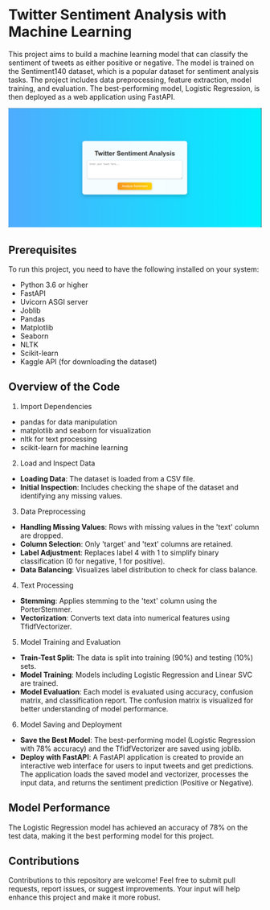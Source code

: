 # Twitter Sentiment Analysis with Machine Learning
This project aims to build a machine learning model that can classify the sentiment of tweets as either positive or negative. 
The model is trained on the Sentiment140 dataset, which is a popular dataset for sentiment analysis tasks. 
The project includes data preprocessing, feature extraction, model training, and evaluation. 
The best-performing model, Logistic Regression, is then deployed as a web application using FastAPI.

![Image about the final project](<Twitter Sentiment Analysis.png>)

## Prerequisites
To run this project, you need to have the following installed on your system:

- Python 3.6 or higher
- FastAPI
- Uvicorn ASGI server
- Joblib
- Pandas
- Matplotlib
- Seaborn
- NLTK
- Scikit-learn
- Kaggle API (for downloading the dataset)

## Overview of the Code
1. Import Dependencies
- pandas for data manipulation
- matplotlib and seaborn for visualization
- nltk for text processing
- scikit-learn for machine learning

2. Load and Inspect Data
- **Loading Data**: The dataset is loaded from a CSV file.
- **Initial Inspection**: Includes checking the shape of the dataset and identifying any missing values.

3. Data Preprocessing
- **Handling Missing Values**: Rows with missing values in the 'text' column are dropped.
- **Column Selection**: Only 'target' and 'text' columns are retained.
- **Label Adjustment**: Replaces label 4 with 1 to simplify binary classification (0 for negative, 1 for positive).
- **Data Balancing**: Visualizes label distribution to check for class balance.

4. Text Processing
- **Stemming**: Applies stemming to the 'text' column using the PorterStemmer.
- **Vectorization**: Converts text data into numerical features using TfidfVectorizer.

5. Model Training and Evaluation
- **Train-Test Split**: The data is split into training (90%) and testing (10%) sets.
- **Model Training**: Models including Logistic Regression and Linear SVC are trained.
- **Model Evaluation**: Each model is evaluated using accuracy, confusion matrix, and classification report. The confusion matrix is visualized for better understanding of model performance.

6. Model Saving and Deployment
- **Save the Best Model**: The best-performing model (Logistic Regression with 78% accuracy) and the TfidfVectorizer are saved using joblib.
- **Deploy with FastAPI**: A FastAPI application is created to provide an interactive web interface for users to input tweets and get predictions. The application loads the saved model and vectorizer, processes the input data, and returns the sentiment prediction (Positive or Negative).


## Model Performance
The Logistic Regression model has achieved an accuracy of 78% on the test data, making it the best performing model for this project.

## Contributions
Contributions to this repository are welcome! Feel free to submit pull requests, report issues, or suggest improvements. Your input will help enhance this project and make it more robust.
